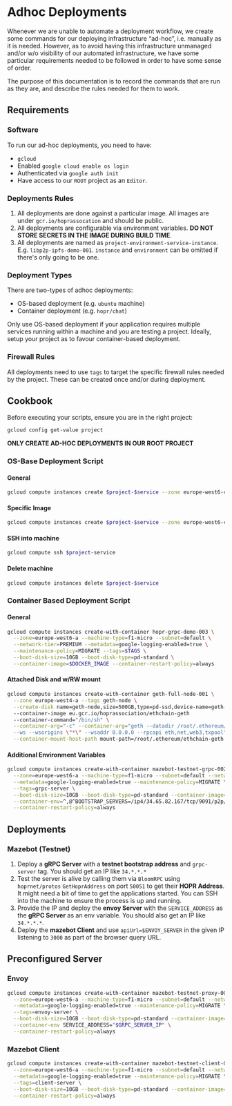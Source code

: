 # Adhoc Deployments

Whenever we are unable to automate a deployment workflow, we create some commands for our deploying infrastructure “ad-hoc”, i.e. manually as it is needed. However, as to avoid having this infrastructure unmanaged and/or w/o visibility of our automated infrastructure, we have some particular requirements needed to be followed in order to have some sense of order.

The purpose of this documentation is to record the commands that are run as they are, and describe the rules needed for them to work.

## Requirements

### Software

To run our ad-hoc deployments, you need to have:

- `gcloud`
- Enabled `google cloud enable os login`
- Authenticated via `google auth init`
- Have access to our `ROOT` project as an `Editor`.

### Deployments Rules

1. All deployments are done against a particular image. All images are under `gcr.io/hoprassocation` and should be public.
2. All deployments are configurable via environment variables. **DO NOT STORE SECRETS IN THE IMAGE DURING BUILD TIME**.
3. All deployments are named as `project-environment-service-instance`. E.g. `libp2p-ipfs-demo-001`. `instance` and `environment` can be omitted if there's only going to be one.

### Deployment Types

There are two-types of adhoc deployments:

- OS-based deployment (e.g. `ubuntu` machine)
- Container deployment (e.g. `hopr/chat`)

Only use OS-based deployment if your application requires multiple services running within a machine and you are testing a project. Ideally, setup your project as to favour container-based deployment.

### Firewall Rules

All deployments need to use `tags` to target the specific firewall rules needed by the project. These can be created once and/or during deployment.

## Cookbook

Before executing your scripts, ensure you are in the right project:
```bash
gcloud config get-value project
```

**ONLY CREATE AD-HOC DEPLOYMENTS IN OUR ROOT PROJECT**

### OS-Base Deployment Script

#### General
```bash
gcloud compute instances create $project-$service --zone europe-west6-c
```

#### Specific Image
```bash
gcloud compute instances create $project-$service --zone europe-west6-c --image-family ubuntu-1804-lts --image-project gce-uefi-images
```

#### SSH into machine
```bash
gcloud compute ssh $project-service
```

#### Delete machine
```bash
gcloud compute instances delete $project-$service
```

### Container Based Deployment Script

#### General
```bash
gcloud compute instances create-with-container hopr-grpc-demo-003 \
  --zone=europe-west6-a --machine-type=f1-micro --subnet=default \
  --network-tier=PREMIUM --metadata=google-logging-enabled=true \
  --maintenance-policy=MIGRATE --tags=$TAGS \
  --boot-disk-size=10GB --boot-disk-type=pd-standard \
  --container-image=$DOCKER_IMAGE --container-restart-policy=always
```

#### Attached Disk and w/RW mount
```bash
gcloud compute instances create-with-container geth-full-node-001 \
  --zone europe-west4-a --tags geth-node \
  --create-disk name=geth-node,size=500GB,type=pd-ssd,device-name=geth-node,mode=rw 
  --container-image eu.gcr.io/hoprassociation/ethchain-geth 
  --container-command="/bin/sh" \
  --container-arg="-c" --container-arg="geth --datadir /root/.ethereum/ethchain-geth --rpc --rpcaddr 0.0.0.0 --rpccorsdomain \"*\" --rpcvhosts \"*\" \
  --ws --wsorigins \"*\" --wsaddr 0.0.0.0 --rpcapi eth,net,web3,txpool" \
  --container-mount-host-path mount-path=/root/.ethereum/ethchain-geth,host-path=/mnt/disks/gce-containers-mounts/gce-persistent-disks/geth-node,mode=rw
```

#### Additional Environment Variables
```bash
gcloud compute instances create-with-container mazebot-testnet-grpc-002 \
  --zone=europe-west6-a --machine-type=f1-micro --subnet=default --network-tier=PREMIUM \
  --metadata=google-logging-enabled=true --maintenance-policy=MIGRATE \
  --tags=grpc-server \
  --boot-disk-size=10GB --boot-disk-type=pd-standard --container-image=gcr.io/hoprassociation/hopr-server:latest \
  --container-env=^,@^BOOTSTRAP_SERVERS=/ip4/34.65.82.167/tcp/9091/p2p/16Uiu2HAm6VH37RG1R4P8hGV1Px7MneMtNc6PNPewNxCsj1HsDLXW,/ip4/34.65.111.179/tcp/9091/p2p/16Uiu2HAmPyq9Gw93VWdS3pgmyAWg2UNnrgZoYKPDUMbKDsWhzuvb \
  --container-restart-policy=always
```

## Deployments

### Mazebot (Testnet)

1. Deploy a **gRPC Server** with a **testnet bootstrap address** and `grpc-server` tag. You should get an IP like `34.*.*.*`
2. Test the server is alive by calling them via `BloomRPC` using `hoprnet/protos` `GetHoprAddress` on port `50051` to get their **HOPR Address**. It might need a bit of time to get the applications started. You can SSH into the machine to ensure the process is up and running.
3. Provide the IP and deploy the **envoy Server** with the `SERVICE_ADDRESS` as the **gRPC Server** as an env variable. You should also get an IP like `34.*.*.*`.
4. Deploy the **mazebot Client** and use `apiUrl=$ENVOY_SERVER` in the given IP listening to `3000` as part of the browser query URL.


## Preconfigured Server

### Envoy
```bash
gcloud compute instances create-with-container mazebot-testnet-proxy-001 \
  --zone=europe-west6-a --machine-type=f1-micro --subnet=default --network-tier=PREMIUM \
  --metadata=google-logging-enabled=true --maintenance-policy=MIGRATE \
  --tags=envoy-server \
  --boot-disk-size=10GB --boot-disk-type=pd-standard --container-image=gcr.io/hoprassociation/hopr-proxy/envoy-server:latest \
  --container-env SERVICE_ADDRESS="$GRPC_SERVER_IP" \
  --container-restart-policy=always
```

### Mazebot Client
```bash
gcloud compute instances create-with-container mazebot-testnet-client-001 \
  --zone=europe-west6-a --machine-type=f1-micro --subnet=default --network-tier=PREMIUM \
  --metadata=google-logging-enabled=true --maintenance-policy=MIGRATE \
  --tags=client-server \
  --boot-disk-size=10GB --boot-disk-type=pd-standard --container-image=gcr.io/hoprassociation/hopr-mazebot/client:latest \
  --container-restart-policy=always
```
